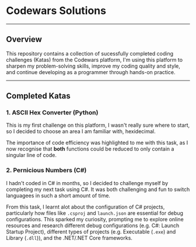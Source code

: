 # Codewars Solutions

---

## Overview

This repository contains a collection of sucessfully completed coding challenges (Katas) from the Codewars platform, I'm using this platform to sharpen my problem-solving skills, improve my coding quality and style, and continue developing as a programmer through hands-on practice.

---

## Completed Katas

### 1. ASCII Hex Converter (Python)

This is my first challenge on this platform, I wasn't really sure where to start, so I decided to choose an area I am familiar with, hexidecimal.

The importance of code efficiency was highlighted to me with this task, as I now recognise that **both** functions could be reduced to only contain a singular line of code.

### 2. Pernicious Numbers (C#)
I hadn't coded in C# in months, so I decided to challenge myself by completing my next task using C#. It was both challenging and fun to switch languagees in such a short amount of time.

From this task, I learnt alot about the configuration of C# projects, particularly how files like `.csproj` and `launch.json` are essential for debug configurations. This sparked my curiosity, prompting me to explore online resources and research different debug configurations (e.g. C#: Launch Startup Project), different types of projects (e.g. Executable (`.exe`) and Library (`.dll`)), and the .NET/.NET Core frameworks.